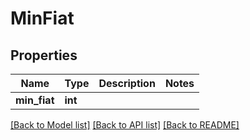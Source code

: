 # MinFiat

## Properties
Name | Type | Description | Notes
------------ | ------------- | ------------- | -------------
**min_fiat** | **int** |  | 

[[Back to Model list]](../README.md#documentation-for-models) [[Back to API list]](../README.md#documentation-for-api-endpoints) [[Back to README]](../README.md)


